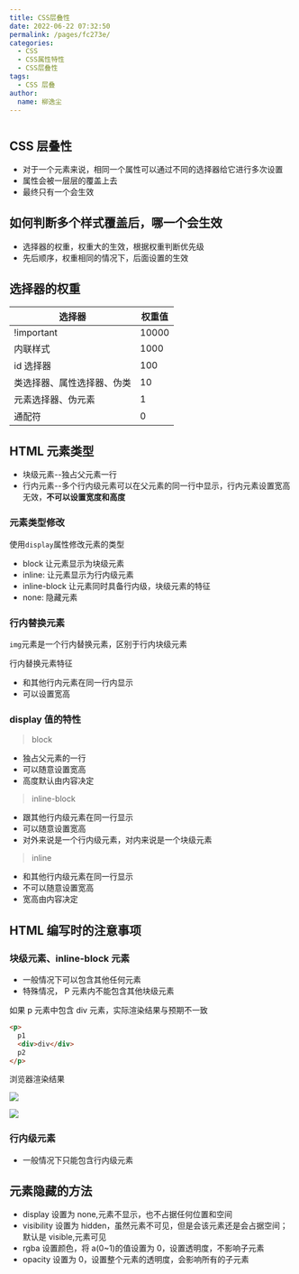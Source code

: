 ```yaml
---
title: CSS层叠性
date: 2022-06-22 07:32:50
permalink: /pages/fc273e/
categories:
  - CSS
  - CSS属性特性
  - CSS层叠性
tags:
  - CSS 层叠
author:
  name: 柳逸尘
---
```


#

## CSS 层叠性

- 对于一个元素来说，相同一个属性可以通过不同的选择器给它进行多次设置
- 属性会被一层层的覆盖上去
- 最终只有一个会生效

## 如何判断多个样式覆盖后，哪一个会生效

- 选择器的权重，权重大的生效，根据权重判断优先级
- 先后顺序，权重相同的情况下，后面设置的生效

## 选择器的权重

| 选择器                     | 权重值 |
| -------------------------- | ------ |
| !important                 | 10000  |
| 内联样式                   | 1000   |
| id 选择器                  | 100    |
| 类选择器、属性选择器、伪类 | 10     |
| 元素选择器、伪元素         | 1      |
| 通配符                     | 0      |

## HTML 元素类型

- 块级元素--独占父元素一行
- 行内元素--多个行内级元素可以在父元素的同一行中显示，行内元素设置宽高无效，**不可以设置宽度和高度**

### 元素类型修改

使用`display`属性修改元素的类型

- block 让元素显示为块级元素
- inline: 让元素显示为行内级元素
- inline-block 让元素同时具备行内级，块级元素的特征
- none: 隐藏元素

### 行内替换元素

`img`元素是一个行内替换元素，区别于行内块级元素

行内替换元素特征

- 和其他行内元素在同一行内显示
- 可以设置宽高

### display 值的特性

> block

- 独占父元素的一行
- 可以随意设置宽高
- 高度默认由内容决定

> inline-block

- 跟其他行内级元素在同一行显示
- 可以随意设置宽高
- 对外来说是一个行内级元素，对内来说是一个块级元素

> inline

- 和其他行内级元素在同一行显示
- 不可以随意设置宽高
- 宽高由内容决定

## HTML 编写时的注意事项

### 块级元素、inline-block 元素

- 一般情况下可以包含其他任何元素
- 特殊情况， P 元素内不能包含其他块级元素

如果 p 元素中包含 div 元素，实际渲染结果与预期不一致

```html
<p>
  p1
  <div>div</div>
  p2
</p>
```

浏览器渲染结果

![](https://cdn.statically.io/gh/liuyichens/blog_img@main/20220622235935.png)

![](https://cdn.statically.io/gh/liuyichens/blog_img@main/20220623000009.png)

### 行内级元素

- 一般情况下只能包含行内级元素

## 元素隐藏的方法

- display 设置为 none,元素不显示，也不占据任何位置和空间
- visibility 设置为 hidden，虽然元素不可见，但是会该元素还是会占据空间；默认是 visible,元素可见
- rgba 设置颜色，将 a(0~1)的值设置为 0，设置透明度，不影响子元素
- opacity 设置为 0，设置整个元素的透明度，会影响所有的子元素

